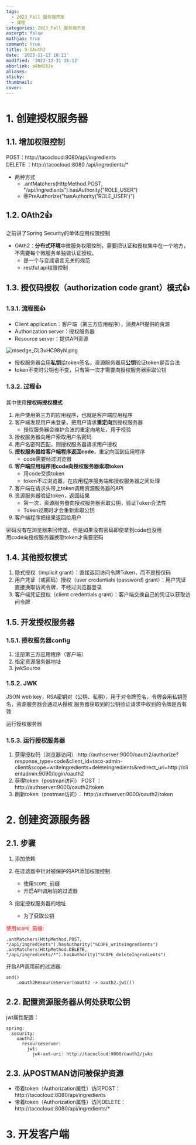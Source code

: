 ```yaml
---
tags:
  - 2023_Fall_服务端开发
  - 课程
categories: 2023_Fall_服务端开发
excerpt: false
mathjax: true
comment: true
title: 9-OAuth2
date: '2023-11-13 18:11'
modified: '2023-12-31 16:12'
abbrlink: a0bd262e
aliases:
sticky:
thumbnail:
cover:
---
```


# 1. 创建授权服务器

## 1.1. 增加权限控制

POST：http://tacocloud:8080/api/ingredients  
DELETE ：http://tacocloud:8080 /api/ingredients/*

- 两种方式
	- .antMatchers(HttpMethod.POST, "/api/ingredients").hasAuthority("ROLE_USER")
	- @PreAuthorize("hasAuthority('ROLE_USER')")

## 1.2. OAth2👍

之前讲了Spring Security的单体应用权限控制

- OAth2：**分布式环境**中微服务权限控制，需要把认证和授权集中在一个地方，不需要每个微服务单独做认证授权。
	- 是一个与变成语言无关的规范
	- restful api权限控制

## 1.3. 授仅码授权（authorization code grant）模式👍

### 1.3.1. 流程图👍

- Client application：客户端（第三方应用程序），消费API提供的资源
- Authorization server：授权服务器
- Resource server：提供API资源

![msedge_CL3vHC98yN.png](https://chillcharlie-img.oss-cn-hangzhou.aliyuncs.com/image%2F2023%2F11%2F13%2F19-20-30-a83b91bcb885875b08c329f60f5ac115-msedge_CL3vHC98yN-06bb6b.png)

- 授权服务器会用**私钥**给token签名，资源服务器用**公钥**验证token是否合法
- token不变时公钥也不变，只有第一次才需要向授权服务器索取公钥

### 1.3.2. 过程👍

其中使用**授权码授权模式**

1. 用户使用第三方的应用程序，也就是客户端应用程序
2. 客户端发现用户未登录，把用户请求**重定向**到授权服务器
	- 授权服务器会维护合法的重定向地址，用于校验
3. 授权服务器向用户索取用户名密码
4. 用户名密码匹配，则授权服务器请求用户授权
5. **授权服务器给客户端程序返回code**，重定向回到应用程序
	- code需要经过浏览器
6. **客户端应用程序用code向授权服务器索取token**
	- 用code交换token
	- token不过浏览器，在应用程序服务端和授权服务器之间处理
7. 客户端在请求头带上token调用资源服务器的API
8. 资源服务器验证token，返回结果
	- 第一次，资源服务器向授权服务器索取公钥，验证Token合法性
	- Token过期时才会重新索取公钥
9. 客户端程序把结果返回给用户

密码没有在浏览器来回传送，但是如果没有密码即使拿到code也没用  
用code向授权服务器换取token才需要密码

## 1.4. 其他授权模式

1. 隐式授权（implicit grant）：直接返回访问令牌Token，而不是授仅码
2. 用户凭证（或密码）授权（user credentials (password) grant）：用户凭证直接换取访问令牌，不经过浏览器登录
3. 客户端凭证授权（client credentials grant）：客户端交换自己的凭证以获取访问令牌

## 1.5. 开发授权服务器

### 1.5.1. 授权服务器config

1. 注册第三方应用程序（客户端）
2. 指定资源服务器地址
3. jwkSource

### 1.5.2. JWK

JSON web key，RSA密钥对（公䄴、私䄴），用于对令牌签名，令牌会用私钥签名，资源服务器会通过从授权 服务器获取到的公钥验证请求中收到的令牌是否有效

运行授权服务器

### 1.5.3. 运行授权服务器

1. 获得授权码（浏览器访问）:http://authserver:9000/oauth2/authorize?response_type=code&client_id=taco-admin-client&scope=writeIngredients+deleteIngredients&redirect_uri=http://clientadmin:9090/login/oauth2
2. 获得token（postman访问） POST ： http://authserver:9000/oauth2/token
3. 刷新token（postman访问）： http://authserver:9000/oauth2/token

# 2. 创建资源服务器

## 2.1. 步骤

1. 添加依赖

2. 在过滤器中针对被保护的API添加权限控制
	- 使用`SCOPE_`前缀
	- 开启API调用前的过滤器

3. 指定授权服务器的地址
	- 为了获取公钥

<font color="#ff0000">使用`SCOPE_`前缀</font>:

```
.antMatchers(HttpMethod.POST, "/api/ingredients").hasAuthority("SCOPE_writeIngredients")
.antMatchers(HttpMethod.DELETE, "/api/ingredients/*").hasAuthority("SCOPE_deleteIngredients")
```

开启API调用前的过滤器:

```
and()
	.oauth2ResourceServer(oauth2 -> oauth2.jwt())
```

## 2.2. 配置资源服务器从何处获取公钥

jwt属性配置：

```
spring:
  security:
    oauth2:
      resourceserver:
        jwt:
          jwk-set-uri: http://tacocloud:9000/oauth2/jwks
```

## 2.3. 从POSTMAN访问被保护资源

- 带着token（Authorization属性）访问POST：http://tacocloud:8080/api/ingredients
- 带着token（Authorization属性）访问DELETE：http://tacocloud:8080/api/ingredients/*

# 3. 开发客户端